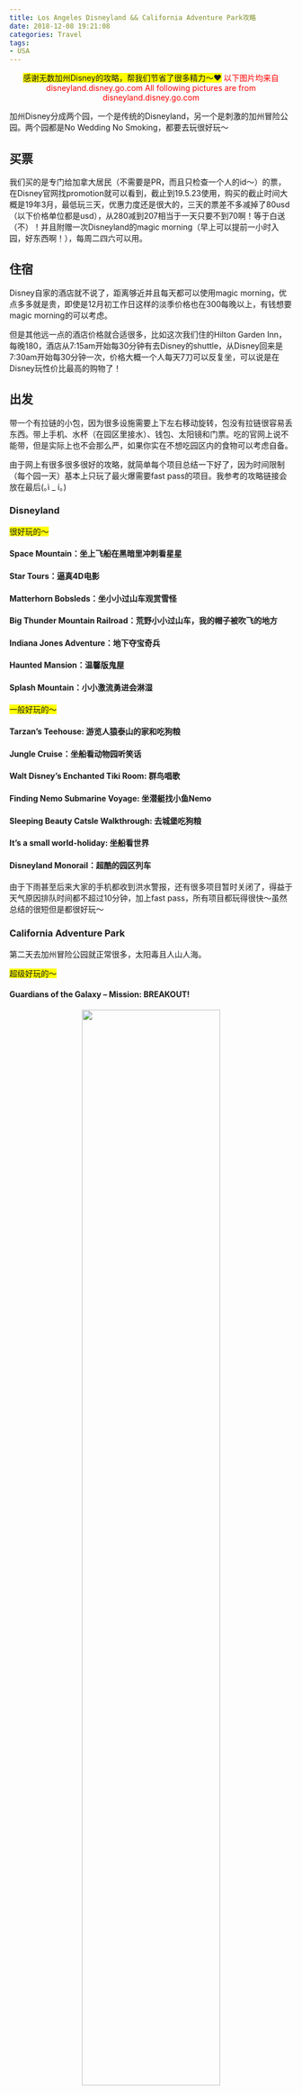 ```yaml
---
title: Los Angeles Disneyland && California Adventure Park攻略
date: 2018-12-08 19:21:08
categories: Travel
tags:
- USA
---
```


<center>
    <span style="background: yellow">感谢无数加州Disney的攻略，帮我们节省了很多精力～❤️</span>
    <font color="red">以下图片均来自disneyland.disney.go.com</font>
    <font color="red">All following pictures are from disneyland.disney.go.com</font>
</center>

加州Disney分成两个园，一个是传统的Disneyland，另一个是刺激的加州冒险公园。两个园都是No Wedding No Smoking，都要去玩很好玩～

## 买票

我们买的是专门给加拿大居民（不需要是PR，而且只检查一个人的id～）的票，在Disney官网找promotion就可以看到，截止到19.5.23使用，购买的截止时间大概是19年3月，最低玩三天，优惠力度还是很大的，三天的票差不多减掉了80usd（以下价格单位都是usd），从280减到207相当于一天只要不到70啊！等于白送（不）！并且附赠一次Disneyland的magic morning（早上可以提前一小时入园，好东西啊！），每周二四六可以用。

## 住宿

Disney自家的酒店就不说了，距离够近并且每天都可以使用magic morning，优点多多就是贵，即使是12月初工作日这样的淡季价格也在300每晚以上，有钱想要magic morning的可以考虑。

但是其他远一点的酒店价格就合适很多，比如这次我们住的Hilton Garden Inn，每晚180，酒店从7:15am开始每30分钟有去Disney的shuttle，从Disney回来是7:30am开始每30分钟一次，价格大概一个人每天7刀可以反复坐，可以说是在Disney玩性价比最高的购物了！

## 出发

带一个有拉链的小包，因为很多设施需要上下左右移动旋转，包没有拉链很容易丢东西。带上手机、水杯（在园区里接水）、钱包、太阳镜和门票。吃的官网上说不能带，但是实际上也不会那么严，如果你实在不想吃园区内的食物可以考虑自备。

由于网上有很多很多很好的攻略，就简单每个项目总结一下好了，因为时间限制（每个园一天）基本上只玩了最火爆需要fast pass的项目。我参考的攻略链接会放在最后(｡ì _ í｡)

### Disneyland

<span style="background: yellow">很好玩的～</span>

#### Space Mountain：坐上飞船在黑暗里冲刺看星星
#### Star Tours：逼真4D电影
#### Matterhorn Bobsleds：坐小小过山车观赏雪怪
#### Big Thunder Mountain Railroad：荒野小小过山车，我的帽子被吹飞的地方
#### Indiana Jones Adventure：地下夺宝奇兵
#### Haunted Mansion：温馨版鬼屋
#### Splash Mountain：小小激流勇进会淋湿

<span style="background: yellow">一般好玩的～</span>

#### Tarzan’s Teehouse: 游览人猿泰山的家和吃狗粮
#### Jungle Cruise：坐船看动物园听笑话
#### Walt Disney’s Enchanted Tiki Room: 群鸟唱歌
#### Finding Nemo Submarine Voyage: 坐潜艇找小鱼Nemo
#### Sleeping Beauty Catsle Walkthrough: 去城堡吃狗粮
#### It’s a small world-holiday: 坐船看世界
#### Disneyland Monorail：超酷的园区列车

由于下雨甚至后来大家的手机都收到洪水警报，还有很多项目暂时关闭了，得益于天气原因排队时间都不超过10分钟，加上fast pass，所有项目都玩得很快～虽然总结的很短但是都很好玩～


### California Adventure Park

第二天去加州冒险公园就正常很多，太阳毒且人山人海。

<span style="background: yellow">超级好玩的～</span>


#### Guardians of the Galaxy – Mission: BREAKOUT!

<center>
    <img height="70%" width="70%" src="https://cl.ly/cedc8788cae5/Image%202018-12-26%20at%2011.32.31%20PM.png">
</center>

上上下下好刺激～最高点会拍照📷坐完手脚发软了已经。

#### Radiator Springs Racers

<center>
    <img height="70%" width="70%" src="https://cl.ly/a56144c039da/Image%202018-12-26%20at%2011.36.14%20PM.png">
</center>

空间巨大的荒野大飙客，会拍照。我们玩这个项目很坎坷了，早上八点多拿完fast pass排队到一半说设备故障然后等到下午看到恢复运营走到门口又说故障了，晚上吃完晚饭后不死心又来终于在拿了fast pass排队半个多小时后玩到了，满足。

#### Incredicoaster

<center>
    <img height="70%" width="70%" src="https://secure.cdn1.wdpromedia.com/resize/mwImage/1/1920/1080/75/dam/wdpro-assets/dlr/parks-and-tickets/attractions/disney-california-adventure/incredicoaster/pixar-pier-incredicoaster-rendering-16x9.jpg?1543531456899">
</center>

Incredible电影背景的过山车，很有趣，不恐怖。从来没坐过过山车的我上去之前的表情是笑不出来，下来之后嘴咧到耳根。

#### Pixar Pal-A-Round

<center>
    <img height="70%" width="70%" src="https://secure.cdn1.wdpromedia.com/resize/mwImage/1/1920/1080/75/dam/disneyland/attractions/disney-california-adventure/pixar-pal-a-round-non-swinging/pixar-pier-pal-around-swinging-non-swinging-16x9.jpg?1529682301327">
</center>

分为swing车厢和非swing车厢，数量2:1，swing车厢上升下降中会摇摆像海盗船，比较刺激

### Goofy's Sky School

<center>
    <img height="70%" width="70%" src="https://secure.cdn1.wdpromedia.com/resize/mwImage/1/1920/1080/75/dam/wdpro-assets/dlr/parks-and-tickets/attractions/disney-california-adventure/goofys-sky-school/goofys-sky-school-00.jpg?1542068146884">
</center>

左右转很猛 比较刺激～

### Grizzly River Run

<center>
    <img height="70%" width="70%" src="https://cl.ly/c4d60a4e98c4/Image%202018-12-26%20at%2011.31.32%20PM.png">
</center>

会湿身～保护好鞋子

### Frozen – Live at the Hyperion

<center>
    <img height="70%" width="70%" src="https://secure.cdn1.wdpromedia.com/resize/mwImage/1/1920/1080/75/dam/wdpro-assets/dlr/parks-and-tickets/entertainment/disney-california-adventure/frozen-live-at-hyperion/live-at-the-hyperion-00.jpg?1543454566986">
</center>

超级好看的真人Frozen，感动到哭

<span style="background: yellow">一般好玩的～</span>

### The Little Mermaid ~ Ariel's Undersea Adventure

<center>
    <img height="70%" width="70%" src="https://cl.ly/5d6704f255bf/Image%202018-12-26%20at%2011.34.21%20PM.png">
</center>

坐贝壳车去水下吃狗粮

### 轻松版冒险项目

<figure>
    <img src="https://secure.cdn1.wdpromedia.com/resize/mwImage/1/1920/1080/75/dam/wdpro-assets/dlr/parks-and-tickets/attractions/disney-california-adventure/golden-zephyr/golden-zephyr-00.jpg?1541810536780">
    <figcaption style="text-align: center;">Golden Zephyr</figcaption>
    <img src="https://secure.cdn1.wdpromedia.com/resize/mwImage/1/1920/1080/75/dam/wdpro-assets/dlr/parks-and-tickets/attractions/disney-california-adventure/jumpin-jellyfish/jumpin-jellyfish-00.jpg?1542068116836">
    <figcaption style="text-align: center;">Jumpin' Jellyfish</figcaption>
    <img src="https://secure.cdn1.wdpromedia.com/resize/mwImage/1/1920/1080/75/dam/wdpro-assets/dlr/parks-and-tickets/attractions/disney-california-adventure/silly-symphony-swings/silly-symphony-swings-00.jpg?1542392551736">
    <figcaption style="text-align: center;">Silly Symphony Swings</figcaption>
</figure>

这三个很像，适合非常非常恐高害怕刺激游乐项目的朋友～

### Mater's Jingle Jamboree

坐拖拉机原地旋转

啊.....写着写着又想玩了....

## 建议
- 提前买票
- 下载APP && 买Max pass
- 看好路线

## 遗憾
第一天下大雨很多show取消，第二天去了冒险公园发现水幕秀最近也取消了....sad...给下次留个念想

## 链接

https://www.guruin.com/articles/3238
https://www.guruin.com/articles/871
https://www.guruin.com/articles/870

